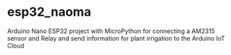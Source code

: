 # esp32_naoma
 Arduino Nano ESP32 project with MicroPython for connecting a AM2315 sensor and Relay and send information for plant irrigation to the Arduino IoT Cloud
